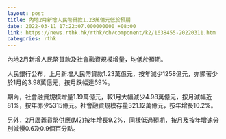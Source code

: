 ```yaml
---
layout: post
title: 內地2月新增人民幣貸款1.23萬億元低於預期
date: 2022-03-11 17:22:07.000000000 +08:00
link: https://news.rthk.hk/rthk/ch/component/k2/1638455-20220311.htm
categories: rthk
---
```


內地2月新增人民幣貸款及社會融資規模增量，均低於預期。

人民銀行公布，上月新增人民幣貸款1.23萬億元，按年減少1258億元，亦顯著少於1月的3.98萬億元，按月跌幅達69%。

期內，社會融資規模增量1.19萬億元，較1月大幅減少4.98萬億元，按月減幅近81%，按年亦少5315億元。社會融資規模存量321.12萬億元，按年增長10.2%。

另外，2月廣義貨幣供應(M2)按年增長9.2%，同樣低過預期，按月及按年增速分別減慢0.6及0.9個百分點。
